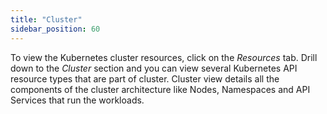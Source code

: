 ```yaml
---
title: "Cluster"
sidebar_position: 60
---
```


To view the Kubernetes cluster resources, click on the <i>Resources</i> tab. Drill down to the <i>Cluster</i> section and you can view several Kubernetes API resource types that are part of cluster. Cluster view details all the components of the cluster architecture like Nodes, Namespaces and API Services that run the workloads. 



